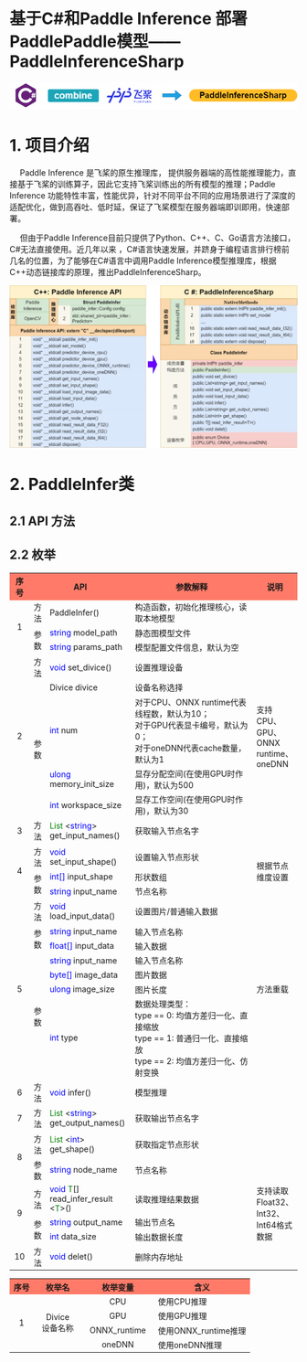 # 基于C#和Paddle Inference 部署PaddlePaddle模型——PaddleInferenceSharp

![paddle名称.drawio](./doc/image/paddle名称.drawio.png)

# 1. 项目介绍

&emsp; Paddle Inference 是飞桨的原生推理库， 提供服务器端的高性能推理能力，直接基于飞桨的训练算子，因此它支持飞桨训练出的所有模型的推理；Paddle Inference 功能特性丰富，性能优异，针对不同平台不同的应用场景进行了深度的适配优化，做到高吞吐、低时延，保证了飞桨模型在服务器端即训即用，快速部署。

&emsp; 但由于Paddle Inference目前只提供了Python、C++、C、Go语言方法接口，C#无法直接使用。近几年以来 ，C#语言快速发展，并跻身于编程语言排行榜前几名的位置，为了能够在C#语言中调用Paddle Inference模型推理库，根据C++动态链接库的原理，推出PaddleInferenceSharp。

![paddleinferencesharp.drawio](./doc/image/paddleinferencesharp.drawio.png)





# 2. PaddleInfer类 

## 2.1 API 方法

<table>
	<tr>
	    <th width="7%" align="center" bgcolor=#FF7A68>序号</th>
	    <th width="35%" colspan="2" align="center" bgcolor=#FF7A68>API</th>
	    <th width="43%" align="center" bgcolor=#FF7A68>参数解释</th>  
        <th width="15%" align="center" bgcolor=#FF7A68>说明</th>
	</tr >
	<tr >
	    <td rowspan="3" align="center">1</td>
	    <td align="center">方法</td>
        <td>PaddleInfer()</td>
        <td>构造函数，初始化推理核心，读取本地模型</td>
        <td rowspan="3"></td>
	</tr>
    <tr >
	    <td rowspan="2" align="center">参数</td>
        <td><font color=blue>string</font> model_path</td>
        <td>静态图模型文件</td>
	</tr>
    <tr >
        <td><font color=blue>string</font> params_path</td>
        <td>模型配置文件信息，默认为空</td>
	</tr>
    <tr >
	    <td rowspan="5" align="center">2</td>
	    <td align="center">方法</td>
        <td><font color=blue>void</font> set_divice()</td>
        <td>设置推理设备</td>
        <td rowspan="5">支持 CPU、GPU、ONNX runtime、oneDNN</td>
	</tr>
    <tr >
	    <td rowspan="4" align="center">参数</td>
        <td>Divice divice</td>
        <td>设备名称选择</td>
	</tr>
    <tr >
        <td><font color=blue>int</font> num </td>
        <td>对于CPU、ONNX runtime代表线程数，默认为10；<br>对于GPU代表显卡编号，默认为0；<br>对于oneDNN代表cache数量，默认为1</br></td>
	</tr>
    <tr >
        <td><font color=blue>ulong</font> memory_init_size</td>
        <td>显存分配空间(在使用GPU时作用)，默认为500</td>
	</tr>
    <tr >
        <td><font color=blue>int</font> workspace_size</td>
        <td>显存工作空间(在使用GPU时作用)，默认为30</td>
	</tr>
	<tr >
	    <td rowspan="1" align="center">3</td>
	    <td align="center">方法</td>
        <td><font color=green>List</font>  &lt<font color=blue>string</font>&gt get_input_names()</td>
        <td>获取输入节点名字</td>
        <td rowspan="1"></td>
	</tr>
	<tr >
	    <td rowspan="3" align="center">4</td>
	    <td align="center">方法</td>
        <td><font color=blue>void</font> set_input_shape()</td>
        <td>设置输入节点形状</td>
        <td rowspan="3">根据节点维度设置</td>
	</tr>
    <tr >
	    <td rowspan="2" align="center">参数</td>
        <td><font color=blue>int[]</font> input_shape</td>
        <td>形状数组</td>
	</tr>
    <tr >
        <td><font color=blue>string</font> input_name</td>
        <td>节点名称</td>
	</tr>
	<tr >
	    <td rowspan="7" align="center">5</td>
	    <td align="center">方法</td>
        <td><font color=blue>void</font> load_input_data()</td>
        <td>设置图片/普通输入数据</td>
        <td rowspan="7">方法重载</td>
	</tr>
    <tr >
	    <td rowspan="2" align="center">参数</td>
        <td><font color=blue>string</font> input_name</td>
        <td>输入节点名称</td>
	</tr>
    <tr >
        <td><font color=blue>float[]</font> input_data</td>
        <td>输入数据</td>
	</tr>
    <tr >
	    <td rowspan="4" align="center">参数</td>
        <td><font color=blue>string</font> input_name</td>
        <td>输入节点名称</td>
	</tr>
    <tr >
        <td><font color=blue>byte[]</font> image_data</td>
        <td>图片数据</td>
	</tr>
    <tr >
        <td><font color=blue>ulong</font> image_size</td>
        <td>图片长度</td>
	</tr>
    <tr >
        <td><font color=blue>int</font> type</td>
        <td>数据处理类型：<br>type == 0: 均值方差归一化、直接缩放<br>type == 1: 普通归一化、直接缩放<br>type == 2: 均值方差归一化、仿射变换</td>
	</tr>
	<tr >
	    <td rowspan="1" align="center">6</td>
	    <td align="center">方法</td>
        <td><font color=blue>void</font> infer()</td>
        <td>模型推理</td>
        <td rowspan="1"></td>
	</tr>
	<tr >
	    <td rowspan="1" align="center">7</td>
	    <td align="center">方法</td>
        <td><font color=green>List</font>  &lt<font color=blue>string</font>&gt get_output_names()</td>
        <td>获取输出节点名字</td>
        <td rowspan="1"></td>
	</tr>
	<tr >
	    <td rowspan="2" align="center">8</td>
	    <td align="center">方法</td>
        <td><font color=green>List</font>  &lt<font color=blue>int</font>&gt get_shape()</td>
        <td>获取指定节点形状</td>
        <td rowspan="2"></td>
	</tr>
    <tr >
	    <td rowspan="1" align="center">参数</td>
        <td><font color=blue>string</font> node_name</td>
        <td>节点名称</td>
	</tr>
	<tr >
	    <td rowspan="3" align="center">9</td>
	    <td align="center">方法</td>
        <td><font color=blue>void</font> <font color=green>T</font>[] read_infer_result &lt<font color=green>T</font>&gt()</td>
        <td>读取推理结果数据</td>
        <td rowspan="3">支持读取Float32、Int32、Int64格式数据</td>
	</tr>
    <tr >
	    <td rowspan="2" align="center">参数</td>
        <td><font color=blue>string</font> output_name</td>
        <td>输出节点名</td>
	</tr>
    <tr >
        <td><font color=blue>int</font> data_size</td>
        <td>输出数据长度</td>
	</tr>
	<tr >
	    <td rowspan="1" align="center">10</td>
	    <td align="center">方法</td>
        <td><font color=blue>void</font> delet()</td>
        <td>删除内存地址</td>
        <td rowspan="1"></td>
	</tr>


## 2.2 枚举

<table>
	<tr>
	    <th width="10%" align="center" bgcolor=#FF7A68>序号</th>
	    <th width="20%"  align="center" bgcolor=#FF7A68>枚举名</th>
	    <th width="30%" align="center" bgcolor=#FF7A68>枚举变量</th>  
        <th width="40%" align="center" bgcolor=#FF7A68>含义</th>
	</tr >
	<tr >
	    <td rowspan="4" align="center">1</td>
        <td rowspan="4" align="center">Divice<br>设备名称</br></td>
        <td align="center">CPU</td>
        <td>使用CPU推理</td>
	</tr>
	<tr >
        <td align="center">GPU</td>
        <td>使用GPU推理</td>
	</tr>
	<tr >
        <td align="center">ONNX_runtime</td>
        <td>使用ONNX_runtime推理</td>
	</tr>
	<tr >
        <td align="center">oneDNN</td>
        <td>使用oneDNN推理</td>
	</tr>


